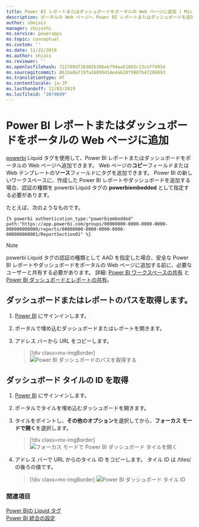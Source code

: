 ```yaml
---
title: Power BI レポートまたはダッシュボードをポータルの Web ページに追加 | MicrosoftDocs
description: ポータルの Web ページへ Power BI レポートまたはダッシュボードを追加するための手順。
author: sbmjais
manager: shujoshi
ms.service: powerapps
ms.topic: conceptual
ms.custom: ''
ms.date: 11/22/2019
ms.author: shjais
ms.reviewer: ''
ms.openlocfilehash: 722789d726d02b306eb794aa51665c13ce7f495d
ms.sourcegitcommit: 861ba8e719fa16899d14e4a628f9087b47206993
ms.translationtype: HT
ms.contentlocale: ja-JP
ms.lasthandoff: 12/03/2019
ms.locfileid: "2874699"
---
```

# <a name="add-a-power-bi-report-or-dashboard-to-a-web-page-in-portal"></a>Power BI レポートまたはダッシュボードをポータルの Web ページに追加

[powerbi](../liquid/portals-entity-tags.md#powerbi) Liquid タグを使用して、Power BI レポートまたはダッシュボードをポータルの Web ページへ追加できます。 Web ページの**コピー**フィールドまたは Web テンプレートの**ソース**フィールドにタグを追加できます。 Power BI の新しいワークスペースに、作成した Power BI レポートやダッシュボードを追加する場合、認証の種類を powerbi Liquid タグの **powerbiembedded** として指定する必要があります。

たとえば、次のようなものです。 

```
{% powerbi authentication_type:"powerbiembedded" path:"https://app.powerbi.com/groups/00000000-0000-0000-0000-000000000000/reports/00000000-0000-0000-0000-000000000001/ReportSection01" %}
```

> [!NOTE]
> powerbi Liquid タグの認証の種類として AAD を指定した場合、安全な Power BI レポートやダッシュボードをポータルの Web ページに追加する前に、必要なユーザーと共有する必要があります。 詳細: [Power BI ワークスペースの共有](https://docs.microsoft.com/power-bi/service-how-to-collaborate-distribute-dashboards-reports#collaborate-with-coworkers-in-an-app-workspace) と [Power BI ダッシュボードとレポートの共有](https://docs.microsoft.com/power-bi/service-share-dashboards)。

## <a name="get-the-path-of-a-dashboard-or-report"></a>ダッシュボードまたはレポートのパスを取得します。

1.  [Power BI](https://powerbi.microsoft.com/) にサインインします。

2.  ポータルで埋め込むダッシュボードまたはレポートを開きます。

3.  アドレス バーから URL をコピーします。

    > [!div class=mx-imgBorder]
    > ![Power BI ダッシュボードのパスを取得する](../media/powerbi-dashboard-url.png "Power BI ダッシュボードのパスを取得する")

## <a name="get-the-id-of-a-dashboard-tile"></a>ダッシュボード タイルの ID を取得

1.  [Power BI](https://powerbi.microsoft.com/) にサインインします。

2.  ポータルでタイルを埋め込むダッシュボードを開きます。

3.  タイルをポイントし、**その他のオプション**を選択してから、**フォーカス モードで開く**を選択します。

    > [!div class=mx-imgBorder]
    > ![フォーカス モードで Power BI ダッシュボード タイルを開く](../media/powerbi-dashboard-tile-focus.png "フォーカス モードで Power BI ダッシュボード タイルを開く")

4.  アドレス バーで URL からのタイル ID をコピーします。 タイル ID は /tiles/ の後ろの値です。

    > [!div class=mx-imgBorder]
    > ![Power BI ダッシュボード タイル ID](../media/powerbi-dashboard-tile-id.png "Power BI ダッシュボード タイル ID")


### <a name="see-also"></a>関連項目


[Power BIの Liquid タグ](../liquid/portals-entity-tags.md#powerbi)<br> 
[Power BI 統合の設定](set-up-power-bi-integration.md)
